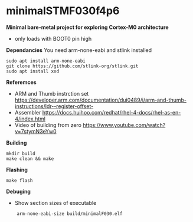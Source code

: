 # minimalSTMF030f4p6 # 

**Minimal bare-metal project for exploring Cortex-M0 architecture**

- only loads with BOOT0 pin high 

**Dependancies** 
You need arm-none-eabi and stlink installed
```
sudo apt install arm-none-eabi 
git clone https://github.com/stlink-org/stlink.git
sudo apt install xxd 
```
**Referemces** 
- ARM and Thumb instrction set 
    https://developer.arm.com/documentation/dui0489/i/arm-and-thumb-instructions/ldr--register-offset-
- Assembler 
    https://docs.huihoo.com/redhat/rhel-4-docs/rhel-as-en-4/index.html  
- Video of building from zero 
    https://www.youtube.com/watch?v=7stymN3eYw0
    
**Building**  
```
mkdir build 
make clean && make 
```


**Flashing**   
```
make flash
```

**Debuging** 
- Show section sizes of executable 
```
    arm-none-eabi-size build/minimalF030.elf
```